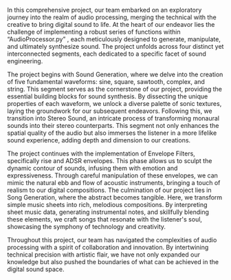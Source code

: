 In this comprehensive project, our team embarked on an exploratory journey into the realm of audio processing, merging the technical with the creative to bring digital sound to life. At the heart of our endeavor lies the challenge of implementing a robust series of functions within “AudioProcessor.py” , each meticulously designed to generate, manipulate, and ultimately synthesize sound. The project unfolds across four distinct yet interconnected segments, each dedicated to a specific facet of sound engineering.

The project begins with Sound Generation, where we delve into the creation of five fundamental waveforms: sine, square, sawtooth, complex, and string. This segment serves as the cornerstone of our project, providing the essential building blocks for sound synthesis. By dissecting the unique properties of each waveform, we unlock a diverse palette of sonic textures, laying the groundwork for our subsequent endeavors. Following this, we transition into Stereo Sound, an intricate process of transforming monaural sounds into their stereo counterparts. This segment not only enhances the spatial quality of the audio but also immerses the listener in a more lifelike sound experience, adding depth and dimension to our creations.

The project continues with the implementation of Envelope Filters, specifically rise and ADSR envelopes. This phase allows us to sculpt the dynamic contour of sounds, infusing them with emotion and expressiveness. Through careful manipulation of these envelopes, we can mimic the natural ebb and flow of acoustic instruments, bringing a touch of realism to our digital compositions. The culmination of our project lies in Song Generation, where the abstract becomes tangible. Here, we transform simple music sheets into rich, melodious compositions. By interpreting sheet music data, generating instrumental notes, and skillfully blending these elements, we craft songs that resonate with the listener's soul, showcasing the symphony of technology and creativity.

Throughout this project, our team has navigated the complexities of audio processing with a spirit of collaboration and innovation. By intertwining technical precision with artistic flair, we have not only expanded our knowledge but also pushed the boundaries of what can be achieved in the digital sound space.
